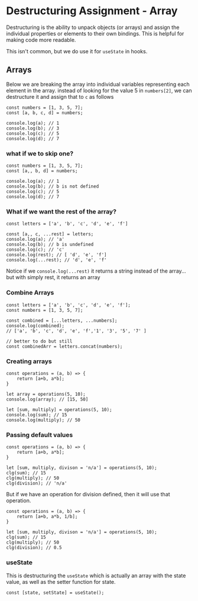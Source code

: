 # Destructuring Assignment - Array

Destructuring is the ability to unpack objects (or arrays) and assign the individual properties or elements to their own bindings. This is helpful for making code more readable.

This isn't common, but we do use it for `useState` in hooks.

## Arrays

Below we are breaking the array into individual variables representing each element in the array. instead of looking for the value 5 in `numbers[2]`, we can destructure it and assign that to `c` as follows

    const numbers = [1, 3, 5, 7];
    const [a, b, c, d] = numbers;

    console.log(a); // 1
    console.log(b); // 3
    console.log(c); // 5
    console.log(d); // 7

### what if we to skip one?

    const numbers = [1, 3, 5, 7];
    const [a,, b, d] = numbers;

    console.log(a); // 1
    console.log(b); // b is not defined
    console.log(c); // 5
    console.log(d); // 7

### What if we want the rest of the array?

    const letters = ['a', 'b', 'c', 'd', 'e', 'f']

    const [a,, c, ...rest] = letters;
    console.log(a); // 'a'
    console.log(b); // b is undefined
    console.log(c); // 'c'
    console.log(rest); // [ 'd', 'e', 'f']
    console.log(...rest); // 'd', 'e', 'f'

Notice if we `console.log(...rest)` it returns a string instead of the array... but with simply rest, it returns an array

### Combine Arrays

    const letters = ['a', 'b', 'c', 'd', 'e', 'f'];
    const numbers = [1, 3, 5, 7];

    const combined = [...letters, ...numbers];
    console.log(combined);
    // ['a', 'b', 'c', 'd', 'e', 'f','1', '3', '5', '7' ]

    // better to do but still
    const combinedArr = letters.concat(numbers);

### Creating arrays

    const operations = (a, b) => {
        return [a+b, a*b];
    }

    let array = operations(5, 10);
    console.log(array); // [15, 50]

    let [sum, multiply] = operations(5, 10);
    console.log(sum); // 15
    console.log(multiply); // 50

### Passing default values

    const operations = (a, b) => {
        return [a+b, a*b];
    }

    let [sum, multiply, divison = 'n/a'] = operations(5, 10);
    clg(sum); // 15
    clg(multiply); // 50
    clg(division); // 'n/a'

But if we have an operation for division defined, then it will use that operation.

    const operations = (a, b) => {
        return [a+b, a*b, 1/b];
    }

    let [sum, multiply, divison = 'n/a'] = operations(5, 10);
    clg(sum); // 15
    clg(multiply); // 50
    clg(division); // 0.5

### useState

This is destructuring the `useState` which is actually an array with the state value, as well as the setter function for state.

    const [state, setState] = useState();
